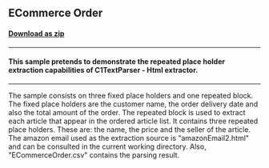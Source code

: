 ## ECommerce Order
#### [Download as zip](https://downgit.github.io/#/home?url=https://github.com/GrapeCity/ComponentOne-Service-Components-Samples/tree/master/Parser/Win/HtmlExtractor/ECommerceOrder)
____
#### This sample pretends to demonstrate the repeated place holder extraction capabilities of C1TextParser - Html extractor.
____
The sample consists on three fixed place holders and one repeated block. The fixed place holders are the customer name, the order delivery date and also the total amount of the order.
The repeated block is used to extract each article that appear in the ordered article list. It contains three repeated place holders. These are: the name, the price and the seller of the article.
The amazon email used as the extraction source is "amazonEmail2.html" and can be consulted in the current working directory. Also, "ECommerceOrder.csv" contains the parsing result.
